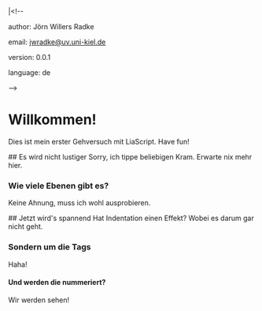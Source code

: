 |<!--

author: Jörn Willers Radke

email: jwradke@uv.uni-kiel.de

version: 0.0.1

language: de

-->

# Willkommen!
  Dies ist mein erster Gehversuch mit LiaScript. Have fun!

<section>
## Es wird nicht lustiger
  Sorry, ich tippe beliebigen Kram. Erwarte nix mehr hier.

### Wie viele Ebenen gibt es?
  Keine Ahnung, muss ich wohl ausprobieren.
</section>

<article>
## Jetzt wird's spannend
  Hat Indentation einen Effekt? Wobei es darum gar nicht geht.
  
  ### Sondern um die Tags
  Haha!
  
#### Und werden die nummeriert?
Wir werden sehen!
</article>
